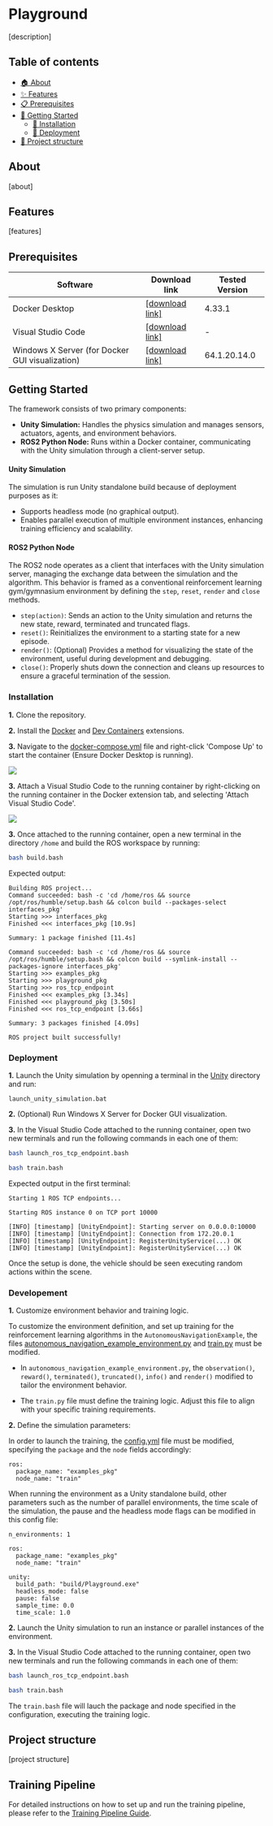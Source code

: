 # Playground

[description]

## Table of contents
- [🏠 About](#about)
- [✨ Features](#features)
- [📋 Prerequisites](#prerequisites)
- [📖 Getting Started](#getting-started)
    - [🔧 Installation](#installation)
    - [🚀 Deployment](#deployment)
- [📁 Project structure](#project-structure)

## About
[about]


## Features
[features]


## Prerequisites

| Software                                        | Download link                                                      | Tested Version |
|-------------------------------------------------|--------------------------------------------------------------------|----------------|
| Docker Desktop                                  | [[download link]](https://www.docker.com/products/docker-desktop/) | 4.33.1         |
| Visual Studio Code                              | [[download link]](https://code.visualstudio.com/download)          | -              |
| Windows X Server (for Docker GUI visualization) | [[download link]](https://sourceforge.net/projects/vcxsrv/)        | 64.1.20.14.0   |


## Getting Started

The framework consists of two primary components:

- **Unity Simulation:** Handles the physics simulation and manages sensors, actuators, agents, and environment behaviors.
- **ROS2 Python Node:** Runs within a Docker container, communicating with the Unity simulation through a client-server setup.


#### Unity Simulation
The simulation is run Unity standalone build because of deployment purposes as it:
- Supports headless mode (no graphical output).
- Enables parallel execution of multiple environment instances, enhancing training efficiency and scalability.

#### ROS2 Python Node

The ROS2 node operates as a client that interfaces with the Unity simulation server, managing the exchange data between the simulation and the algorithm. This behavior is framed as a conventional reinforcement learning gym/gymnasium environment by defining the `step`, `reset`, `render` and `close` methods.
- `step(action)`: Sends an action to the Unity simulation and returns the new state, reward, terminated and truncated flags.
- `reset()`: Reinitializes the environment to a starting state for a new episode.
- `render()`: (Optional) Provides a method for visualizing the state of the environment, useful during development and debugging.
- `close()`: Properly shuts down the connection and cleans up resources to ensure a graceful termination of the session.

### Installation

**1.** Clone the repository.

**2.** Install the [Docker](https://marketplace.visualstudio.com/items?itemName=ms-azuretools.vscode-docker) and [Dev Containers](https://marketplace.visualstudio.com/items?itemName=ms-vscode-remote.remote-containers) extensions.

**3.** Navigate to the [docker-compose.yml](Docker/docker-compose.yml) file and right-click 'Compose Up' to start the container (Ensure Docker Desktop is running).

![](docs/images/docker_compose_up.png)

<!-- *NOTE: If your PC lacks a dedicated Nvidia graphics card, use the [docker-compose-no-gpu.yml](Docker/docker-compose-no-gpu.yml) file instead. -->


**3.** Attach a Visual Studio Code to the running container by right-clicking on the running container in the Docker extension tab, and selecting 'Attach Visual Studio Code'.

![](docs/images/docker_attach_vscode.png)

**3.** Once attached to the running container, open a new terminal in the directory `/home` and build the ROS workspace by running:

```bash
bash build.bash
```

Expected output:

```output
Building ROS project...
Command succeeded: bash -c 'cd /home/ros && source /opt/ros/humble/setup.bash && colcon build --packages-select interfaces_pkg'
Starting >>> interfaces_pkg
Finished <<< interfaces_pkg [10.9s]

Summary: 1 package finished [11.4s]

Command succeeded: bash -c 'cd /home/ros && source /opt/ros/humble/setup.bash && colcon build --symlink-install --packages-ignore interfaces_pkg'
Starting >>> examples_pkg
Starting >>> playground_pkg
Starting >>> ros_tcp_endpoint
Finished <<< examples_pkg [3.34s]
Finished <<< playground_pkg [3.50s]
Finished <<< ros_tcp_endpoint [3.66s]

Summary: 3 packages finished [4.09s]

ROS project built successfully!
```

### Deployment

**1.** Launch the Unity simulation by openning a terminal in the [Unity](Unity/) directory and run:
```
launch_unity_simulation.bat
```

**2.** (Optional) Run Windows X Server for Docker GUI visualization.

**3.** In the Visual Studio Code attached to the running container, open two new terminals and run the following commands in each one of them:

```bash
bash launch_ros_tcp_endpoint.bash
```

```bash
bash train.bash
```

Expected output in the first terminal:

```output
Starting 1 ROS TCP endpoints...

Starting ROS instance 0 on TCP port 10000

[INFO] [timestamp] [UnityEndpoint]: Starting server on 0.0.0.0:10000
[INFO] [timestamp] [UnityEndpoint]: Connection from 172.20.0.1
[INFO] [timestamp] [UnityEndpoint]: RegisterUnityService(...) OK
[INFO] [timestamp] [UnityEndpoint]: RegisterUnityService(...) OK
```

Once the setup is done, the vehicle should be seen executing random actions within the scene.


### Developement

**1.** Customize environment behavior and training logic.

To customize the environment definition, and set up training for the reinforcement learning algorithms in the `AutonomousNavigationExample`, the files [autonomous_navigation_example_environment.py](Docker/PLAYGROUND_HUB/volume/ROS/src/examples_pkg/examples_pkg/environments/autonomous_navigation_example_environment.py) and [train.py](Docker/PLAYGROUND_HUB/volume/ROS/src/examples_pkg/examples_pkg/train.py) must be modified.

- In `autonomous_navigation_example_environment.py`, the `observation()`, `reward()`, `terminated()`, `truncated()`, `info()` and `render()` modified to tailor the environment behavior.

- The `train.py` file must define the training logic. Adjust this file to align with your specific training requirements.

**2.** Define the simulation parameters:

In order to launch the training, the [config.yml](Docker/PLAYGROUND_HUB/volume/config.yml) file must be modified, specifying the `package` and the `node` fields accordingly:

```
ros:
  package_name: "examples_pkg"
  node_name: "train"
```

When running the environment as a Unity standalone build, other parameters such as the number of parallel environments, the time scale of the simulation, the pause and the headless mode flags can be modified in this config file:

```
n_environments: 1

ros:
  package_name: "examples_pkg"
  node_name: "train"

unity:
  build_path: "build/Playground.exe"
  headless_mode: false
  pause: false
  sample_time: 0.0
  time_scale: 1.0
```

**2.** Launch the Unity simulation to run an instance or parallel instances of the environment.

**3.** In the Visual Studio Code attached to the running container, open two new terminals and run the following commands in each one of them:

```bash
bash launch_ros_tcp_endpoint.bash
```

```bash
bash train.bash
```

The `train.bash` file will lauch the package and node specified in the configuration, executing the training logic.

## Project structure

[project structure]

## Training Pipeline

For detailed instructions on how to set up and run the training pipeline, please refer to the [Training Pipeline Guide](./TRAINING_PIPELINE.md).

